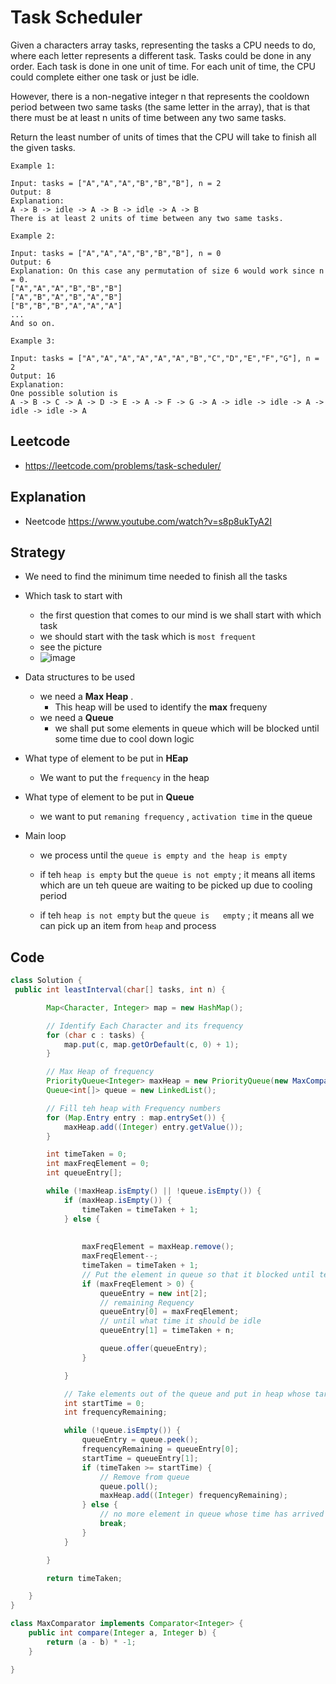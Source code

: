 # Task Scheduler 

Given a characters array tasks, representing the tasks a CPU needs to do, where each letter represents a different task. Tasks could be done in any order. Each task is done in one unit of time. For each unit of time, the CPU could complete either one task or just be idle.

However, there is a non-negative integer n that represents the cooldown period between two same tasks (the same letter in the array), that is that there must be at least n units of time between any two same tasks.

Return the least number of units of times that the CPU will take to finish all the given tasks.

````
Example 1:

Input: tasks = ["A","A","A","B","B","B"], n = 2
Output: 8
Explanation: 
A -> B -> idle -> A -> B -> idle -> A -> B
There is at least 2 units of time between any two same tasks.
````
````
Example 2:

Input: tasks = ["A","A","A","B","B","B"], n = 0
Output: 6
Explanation: On this case any permutation of size 6 would work since n = 0.
["A","A","A","B","B","B"]
["A","B","A","B","A","B"]
["B","B","B","A","A","A"]
...
And so on.
````
````
Example 3:

Input: tasks = ["A","A","A","A","A","A","B","C","D","E","F","G"], n = 2
Output: 16
Explanation: 
One possible solution is
A -> B -> C -> A -> D -> E -> A -> F -> G -> A -> idle -> idle -> A -> idle -> idle -> A
````

## Leetcode 
- https://leetcode.com/problems/task-scheduler/

## Explanation 
- Neetcode https://www.youtube.com/watch?v=s8p8ukTyA2I

## Strategy 
- We need to find the minimum time needed to finish all the tasks 
- Which task to start with 
  - the first question that comes to our mind is we shall start with which task 
  - we should start with the task which is `most frequent` 
  - see the picture 
  - ![image](https://user-images.githubusercontent.com/8110582/178333532-4ce19b50-98ad-40f7-9419-65a92a8e835c.png)

- Data structures to be used
  - we need a **Max Heap**  .
    - This heap will be used to identify the **max** frequeny
  - we need a **Queue**
    - we shall put some elements in queue which will be blocked until some time due to cool down logic 

- What type of element to be put in **HEap**       
  - We want to put the `frequency` in the heap  
- What type of element to be put in **Queue**  
  - we want to put `remaning frequency` , `activation time` in the queue      

- Main loop 
  - we process until the `queue is empty and the heap is empty`
  - if teh `heap is empty` but the `queue is not empty` ; it means all items which are un teh queue are waiting to be picked up due to cooling period

  - if teh `heap is not empty` but the `queue is   empty` ; it means all we can pick up an item from `heap` and process 

## Code 
````java
class Solution {
 public int leastInterval(char[] tasks, int n) {

		Map<Character, Integer> map = new HashMap();

		// Identify Each Character and its frequency
		for (char c : tasks) {
			map.put(c, map.getOrDefault(c, 0) + 1);
		}

		// Max Heap of frequency
		PriorityQueue<Integer> maxHeap = new PriorityQueue(new MaxComparator());
		Queue<int[]> queue = new LinkedList();

		// Fill teh heap with Frequency numbers
		for (Map.Entry entry : map.entrySet()) {
			maxHeap.add((Integer) entry.getValue());
		}

		int timeTaken = 0;
		int maxFreqElement = 0;
		int queueEntry[];

		while (!maxHeap.isEmpty() || !queue.isEmpty()) {
			if (maxHeap.isEmpty()) {
				timeTaken = timeTaken + 1;
			} else {
				
				
				maxFreqElement = maxHeap.remove();
				maxFreqElement--;
				timeTaken = timeTaken + 1;
				// Put the element in queue so that it blocked until teh target time
				if (maxFreqElement > 0) {
					queueEntry = new int[2];
					// remaining Requency
					queueEntry[0] = maxFreqElement;
					// until what time it should be idle
					queueEntry[1] = timeTaken + n;

					queue.offer(queueEntry);
				}

			}

			// Take elements out of the queue and put in heap whose targetTime has arrived
			int startTime = 0;
			int frequencyRemaining;

			while (!queue.isEmpty()) {
				queueEntry = queue.peek();
				frequencyRemaining = queueEntry[0];
				startTime = queueEntry[1];
				if (timeTaken >= startTime) {
					// Remove from queue
					queue.poll();
					maxHeap.add((Integer) frequencyRemaining);
				} else {
                    // no more element in queue whose time has arrived
					break;
				}
			}

		}

		return timeTaken;

	}
}

class MaxComparator implements Comparator<Integer> {
	public int compare(Integer a, Integer b) {
		return (a - b) * -1;
	}

}
````
